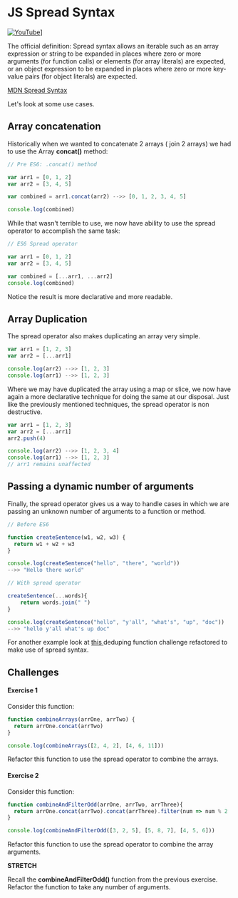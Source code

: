 # JS Spread Syntax


[![YouTube](http://img.youtube.com/vi/72qhgQQNkOo/0.jpg)](https://www.youtube.com/watch?v=72qhgQQNkOo)]

The official definition: Spread syntax allows an iterable such as an array expression or string to be expanded in places where zero or more
arguments (for function calls) or elements (for array literals) are expected, or an object expression to be expanded
in places where zero or more key-value pairs (for object literals) are expected.

<a href="https://developer.mozilla.org/en-US/docs/Web/JavaScript/Reference/Operators/Spread_syntax" target="_blank">MDN Spread Syntax</a>

Let's look at some use cases.

## Array concatenation

Historically when we wanted to concatenate 2 arrays ( join 2 arrays) we had to use the Array **concat()** method:

```javascript
// Pre ES6: .concat() method

var arr1 = [0, 1, 2]
var arr2 = [3, 4, 5]

var combined = arr1.concat(arr2) -->> [0, 1, 2, 3, 4, 5]

console.log(combined)
```

While that wasn't terrible to use, we now have ability to use the spread operator to accomplish the same task:

```javascript
// ES6 Spread operator

var arr1 = [0, 1, 2]
var arr2 = [3, 4, 5]

var combined = [...arr1, ...arr2]
console.log(combined)
```

Notice the result is more declarative and more readable.

## Array Duplication

The spread operator also makes duplicating an array very simple.

```javascript
var arr1 = [1, 2, 3]
var arr2 = [...arr1]

console.log(arr2) -->> [1, 2, 3]
console.log(arr1) -->> [1, 2, 3]
```

Where we may have duplicated the array using a map or slice, we now have again a more declarative technique for doing the same at our disposal. Just like the previously mentioned techniques, the spread operator is non destructive.

```javascript
var arr1 = [1, 2, 3]
var arr2 = [...arr1]
arr2.push(4)

console.log(arr2) -->> [1, 2, 3, 4]
console.log(arr1) -->> [1, 2, 3]
// arr1 remains unaffected
```

## Passing a dynamic number of arguments

Finally, the spread operator gives us a way to handle cases in which we are passing an unknown number of arguments to a function or method.

```javascript
// Before ES6

function createSentence(w1, w2, w3) {
  return w1 + w2 + w3
}

console.log(createSentence("hello", "there", "world"))
-->> "Hello there world"

// With spread operator

createSentence(...words){
    return words.join(" ")
}

console.log(createSentence("hello", "y'all", "what's", "up", "doc"))
-->> "hello y'all what's up doc"
```

For another example look at <a href="https://github.com/bravo-2018/daily_challenges/blob/master/March-28/dedupe/dedupe.js" target="_blank">this </a> deduping function challenge refactored to make use of spread syntax.

## Challenges

#### Exercise 1

Consider this function:

```javascript
function combineArrays(arrOne, arrTwo) {
  return arrOne.concat(arrTwo)
}

console.log(combineArrays([2, 4, 2], [4, 6, 11]))
```

Refactor this function to use the spread operator to combine the arrays.

#### Exercise 2

Consider this function:

```javascript
function combineAndFilterOdd(arrOne, arrTwo, arrThree){
  return arrOne.concat(arrTwo).concat(arrThree).filter(num => num % 2 != 0)
}

console.log(combineAndFilterOdd([3, 2, 5], [5, 8, 7], [4, 5, 6]))
```

Refactor this function to use the spread operator to combine the array arguments.

**STRETCH**

Recall the **combineAndFilterOdd()** function from the previous exercise. Refactor the function to take any number of arguments.